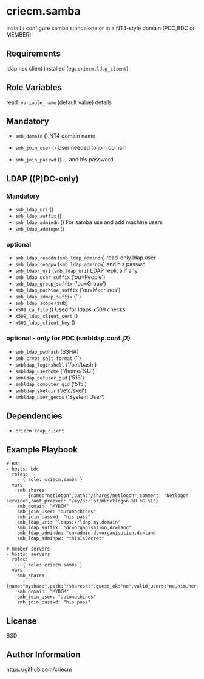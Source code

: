 criecm.samba
=========

Install / configure samba standalone or in a NT4-style domain
(PDC,BDC or MEMBER)

Requirements
------------
ldap nss client installed (eg: `criecm.ldap_client`)

Role Variables
--------------

read: `variable_name` (default value) details

## Mandatory
* `smb_domain` () NT4 domain name

* `smb_join_user` () User needed to join domain
* `smb_join_passwd` () ... and his password

## LDAP ((P)DC-only)
### Mandatory
* `smb_ldap_uri` ()
* `smb_ldap_suffix` ()
* `smb_ldap_admindn` () For samba use and add machine users
* `smb_ldap_adminpw` ()

### optional
* `smb_ldap_readdn` (`smb_ldap_admindn`) read-only ldap user
* `smb_ldap_readpw` (`smb_ldap_adminpw`) and his passwd
* `smb_ldapr_uri` (`smb_ldap_uri`) LDAP replica if any
* `smb_ldap_user_suffix` ('ou=People')
* `smb_ldap_group_suffix` ('ou=Group')
* `smb_ldap_machine_suffix` ('ou=Machines')
* `smb_ldap_idmap_suffix` ('')
* `smb_ldap_scope` (sub)
* `x509_ca_file` () Used for ldaps x509 checks
* `x509_ldap_client_cert` ()
* `x509_ldap_client_key` ()

### optional - only for PDC (smbldap.conf.j2)
* `smb_ldap_pwdhash` (SSHA)
* `smb_crypt_salt_format` ('')
* `smbldap_loginshell` ('/bin/bash')
* `smbldap_userhome` ('/home/%U')
* `smbldap_defuser_gid` ('513')
* `smbldap_computer_gid` ('515')
* `smbldap_skeldir` ('/etc/skel')
* `smbldap_user_gecos` ('System User')

Dependencies
------------
* `criecm.ldap_client`

Example Playbook
----------------

    # BDC
    - hosts: bdc
      roles:
        - { role: criecm.samba }
      vars:
        smb_shares:
          - {name:"netlogon",path:"/shares/netlogon",comment: "Netlogon service",root_preexec: "/my/script/mknetlogon %U %G %I"}
        smb_domain: "MYDOM"
        smb_join_user: "automachines"
        smb_join_passwd: "his pass"
        smb_ldap_uri: "ldaps://ldap.my.domain"
        smb_ldap_suffix: "dc=organisation,dc=land"
        smb_ldap_admindn: "cn=admin,dc=organisation,dc=land
        smb_ldap_adminpw: "thisIsSecret"
    
    # member servers
    - hosts: servers
      roles:
        - { role: criecm.samba }
      vars:
        smb_shares:
          - {name:"myshare",path:"/shares/t",guest_ok:"no",valid_users:"me,him,her,us"}
        smb_domain: "MYDOM"
        smb_join_user: "automachines"
        smb_join_passwd: "his pass"

License
-------

BSD

Author Information
------------------

https://github.com/criecm
